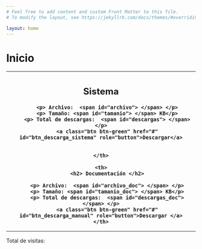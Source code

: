 ```yaml
---
# Feel free to add content and custom Front Matter to this file.
# To modify the layout, see https://jekyllrb.com/docs/themes/#overriding-theme-defaults

layout: home
---
```


<script src="https://cdnjs.cloudflare.com/ajax/libs/axios/0.21.1/axios.min.js" integrity="sha512-bZS47S7sPOxkjU/4Bt0zrhEtWx0y0CRkhEp8IckzK+ltifIIE9EMIMTuT/mEzoIMewUINruDBIR/jJnbguonqQ==" crossorigin="anonymous" referrerpolicy="no-referrer"></script>

<script async src="https://api.countapi.xyz/hit/https://jorge-arturo-hernandez-almazan.github.io/visits?callback=callbackName"></script>


<h1> Inicio </h1>

<!--<p class="card-text" > Visitas: <img src="https://hitcounter.pythonanywhere.com/count/tag.svg" alt="Hits"> </p>-->



<script src="{{ base.url | prepend: site.url }}/assets/js/main.js"></script>

<table style="width:100%">
  <tr>
    <th>
        <h2> Sistema </h2>

        <p> Archivo:  <span id="archivo"> </span> </p>
        <p> Tamaño: <span id="tamanio"> </span> KB</p>
        <p> Total de descargas:  <span id="descargas"> </span> </p>
        <a class="btn btn-green" href="#" id="btn_descarga_sistema" role="button">Descargar</a>


    </th>

    <th>
        <h2> Documentación </h2>

        <p> Archivo:  <span id="archivo_doc"> </span> </p>
        <p> Tamaño: <span id="tamanio_doc"> </span> KB</p>
        <p> Total de descargas:  <span id="descargas_doc"> </span> </p>
        <a class="btn btn-green" href="#" id="btn_descarga_manual" role="button">Descargar </a>
    </th>

  </tr>

</table>

<p>Total de visitas: <span id="visits"></span> </p>